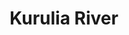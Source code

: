 ---
title: "Kurulia River"
title_bn: "কুরুলিয়া নদী"
description: "The Kurulia river has been originated from Titas River at Brahmanbaria Sadar Upazilla and ends also at the same upazilla along with same river. The length of it is only 4.5 km along with 7 meter of depth but 80 meter width."
---